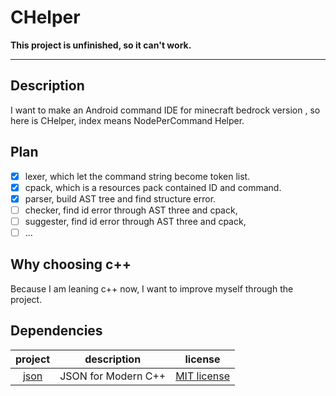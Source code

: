 # CHelper

**This project is unfinished, so it can't work.**

---

## Description

I want to make an Android command IDE for minecraft bedrock version , so here is CHelper, index means NodePerCommand
Helper.

## Plan

- [x] lexer, which let the command string become token list.
- [x] cpack, which is a resources pack contained ID and command.
- [x] parser, build AST tree and find structure error.
- [ ] checker, find id error through AST three and cpack,
- [ ] suggester, find id error through AST three and cpack,
- [ ] ...

## Why choosing c++

Because I am leaning c++ now, I want to improve myself through the project.

## Dependencies

|                 project                  |     description     |                                 license                                  |
|:----------------------------------------:|:-------------------:|:------------------------------------------------------------------------:|
| [json](https://github.com/nlohmann/json) | JSON for Modern C++ | [MIT license](https://github.com/nlohmann/json/blob/develop/LICENSE.MIT) |
